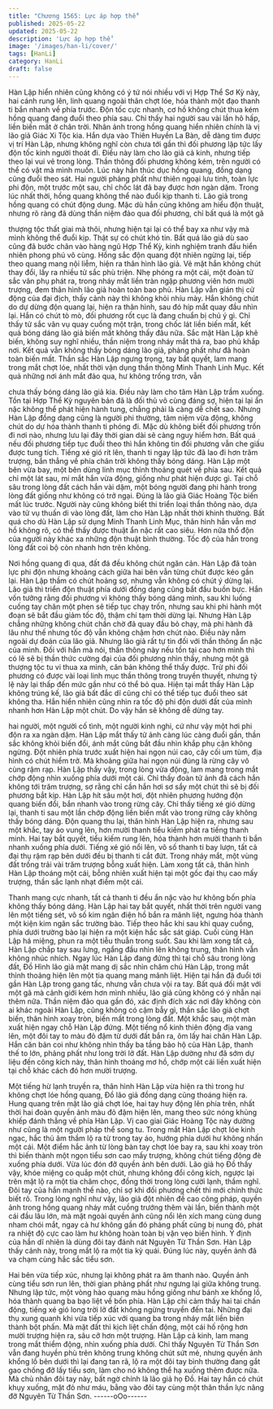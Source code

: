 ```yaml
---
title: "Chương 1565: Lực áp hợp thể"
published: 2025-05-22
updated: 2025-05-22
description: 'Lực áp hợp thể'
image: '/images/han-li/cover/'
tags: [HanLi]
category: HanLi
draft: false
---
```


Hàn Lập hiển nhiên cũng không có ý tứ nói nhiều với vị Hợp Thể
Sơ Kỳ này, hai cánh rung lên, linh quang ngoài thân chợt lóe, hóa
thành một đạo thanh ti bắn nhanh về phía trước.
Độn tốc cực nhanh, cơ hồ không chút thua kém hồng quang đang
đuổi theo phía sau.
Chỉ thấy hai người sau vài lần hô hấp, liền biến mất ở chân trời.
Nhân ảnh trong hồng quang hiển nhiên chính là vị lão giả Giác Xi
Tộc kia.
Hắn dựa vào Thiên Huyền La Bàn, dễ dàng tìm được vị trí Hàn
Lập, nhưng không nghĩ còn chưa tới gần thì đối phương lập tức
lấy độn tốc kinh người thoát đi.
Điều này làm cho lão giả cả kinh, nhưng tiếp theo lại vui vẻ trong
lòng.
Thần thông đối phương không kém, trên người có thể có vật mà
mình muốn.
Lúc này hắn thúc dục hồng quang, đồng dạng cũng đuổi theo sát.
Hai người phảng phất như thiên ngoại lưu tinh, toàn lực phi độn,
một trước một sau, chỉ chốc lát đã bay được hơn ngàn dặm.
Trong lúc nhất thời, hồng quang không thể nào đuổi kịp thanh ti.
Lão giả trong hồng quang có chút động dung.
Mặc dù hắn cũng không am hiểu độn thuật, nhưng rõ ràng đã
dùng thần niệm đảo qua đối phương, chỉ bất quá là một gã

thượng tộc thất giai mà thôi, nhưng hiện tại lại có thể bay xa như
vậy mà mình không thể đuổi kịp.
Thật sự có chút khó tin.
Bất quá lão giả dù sao cũng đã bước chân vào hàng ngũ Hợp
Thể Kỳ, kinh nghiệm tranh đấu hiển nhiên phong phú vô cùng.
Hồng sắc độn quang đột nhiên ngừng lại, tiếp theo quang mang
nội liễm, hiện ra thân hình lão giả.
Vẻ mặt hắn không chút thay đổi, lấy ra nhiều tử sắc phù triện.
Nhẹ phóng ra một cái, một đoàn tử sắc vân phụ phát ra, trong
nháy mắt liền tràn ngập phương viên hơn mười trượng, đem thân
hình lão giả hoàn toàn bao phủ.
Hàn Lập vẫn gián thị cử động của đại địch, thấy cảnh này thì
không khỏi nhíu mày.
Hắn không chút do dự dừng độn quang lại, hiện ra thân hình, sau
đó híp mắt quay đầu nhìn lại.
Hắn có chút tò mò, đối phương rốt cục là đang chuẩn bị chủ ý gì.
Chỉ thấy tử sắc vân vụ quay cuồng một trận, trong chốc lát liền
biến mất, kết quả bóng dáng lão giả biến mất không thấy đâu
nữa.
Sắc mặt Hàn Lập khẽ biến, không suy nghĩ nhiều, thần niệm trong
nháy mắt thả ra, bao phủ khắp nơi.
Kết quả vẫn không thấy bóng dáng lão giả, phảng phất như đã
hoàn toàn biến mất.
Thần sắc Hàn Lập ngưng trọng, tay bắt quyết, lam mang trong
mắt chợt lóe, nhất thời vận dụng thần thông Minh Thanh Linh
Mục.
Kết quả những nơi ánh mắt đảo qua, hư không trống trơn, vẫn

chưa thấy bóng dáng lão giả kia.
Điều này làm cho tâm Hàn Lập trầm xuống.
Tồn tại Hợp Thể Kỳ nguyên bản đã là đối thủ vô cùng đáng sợ,
hiện tại lại ẩn nặc không thể phát hiện hành tung, chẳng phải là
càng dễ chết sao.
Nhưng Hàn Lập đồng dạng cũng là người phi thường, tâm niệm
vừa động, không chút do dự hóa thành thanh ti phóng đi.
Mặc dù không biết đối phương trốn đi nơi nào, nhưng lưu lại đây
thời gian dài sẽ càng nguy hiểm hơn.
Bất quá nếu đối phương tiếp tục đuổi theo thì hắn không tin đối
phương vẫn che giấu được tung tích.
Tiếng xé gió rít lên, thanh ti ngay lập tức đã lao đi hơn trăm
trượng, bắn thẳng về phía chân trời không thấy bóng dáng. Hàn
Lập một bên vừa bay, một bên dùng linh mục thỉnh thoảng quét
về phía sau.
Kết quả chỉ một lát sau, mí mắt hắn vừa động, giống như phát
hiện được gì.
Tại chỗ sâu trong lòng đất cách hắn vài dặm, một bóng người
đang phi hành trong lòng đất giống như không có trở ngại.
Đúng là lão giả Giác Hoàng Tộc biến mất lúc trước.
Người này cũng không biết thi triển loại thần thông nào, dựa vào
tử vụ thuấn di vào lòng đất, làm cho Hàn Lập nhất thời khinh
thường.
Bất quá cho dù Hàn Lập sử dụng Minh Thanh Linh Mục, thân hình
hắn vẫn mơ hồ không rõ, có thể thấy được thuật ẩn nặc rất cao
siêu. Hơn nữa thổ độn của người này khác xa những độn thuật
bình thường. Tốc độ của hắn trong lòng đất coi bộ còn nhanh hơn
trên không.

Nơi hồng quang đi qua, đất đá đều không chút ngăn cản.
Hàn Lập đã toàn lực phi độn nhưng khoảng cách giữa hai bên
vẫn từng chút được kéo gần lại.
Hàn Lập thầm có chút hoảng sợ, nhưng vẫn không có chút ý
dừng lại.
Lão giả thi triển độn thuật phía dưới đồng dạng cũng bắt đầu
buồn bực.
Hắn vốn tưởng rằng đối phương vì không thấy bóng dáng mình,
sau khi luống cuống tay chân một phen sẽ tiếp tục chạy trốn,
nhưng sau khi phi hành một đoạn sẽ bắt đầu giảm tốc độ, thậm
chí tạm thời dừng lại.
Nhưng Hàn Lập chẳng những không chút chần chờ đã quay đầu
bỏ chạy, mà phi hành đã lâu như thế nhưng tốc độ vẫn không
chậm hơn chút nào.
Điều này nằm ngoài dự đoán của lão giả.
Nhưng lão giả rất tự tin đối với thần thông ẩn nặc của mình.
Đối với hắn mà nói, thần thông này nếu tồn tại cao hơn mình thì
có lẽ sẽ bị thần thức cường đại của đối phương nhìn thấy, nhưng
một gã thượng tộc tu vi thua xa mình, căn bản không thể thấy
được.
Trừ phi đối phương có được vài loại linh mục thần thông trong
truyền thuyết, nhưng tỷ lệ này lại thấp đến mức gần như có thể bỏ
qua.
Hiện tại mắt thấy Hàn Lập không trúng kế, lão giả bất đắc dĩ cũng
chỉ có thể tiếp tục đuổi theo sát không tha.
Hắn hiển nhiên cũng nhìn ra tốc độ phi độn dưới đất của mình
nhanh hơn Hàn Lập một chút.
Do vậy hắn sẽ không dễ dừng tay.

hai người, một người cố tình, một người kinh nghi, cứ như vậy
một hơi phi độn ra xa ngàn dặm.
Hàn Lập mắt thấy tử ảnh càng lúc càng đuổi gần, thần sắc không
khỏi biến đổi, ánh mắt cũng bắt đầu nhìn khắp phụ cận không
ngừng. Đột nhiên phía trước xuất hiện hai ngọn núi cao, cây cối
um tùm, địa hình có chút hiểm trở.
Mà khoảng giữa hai ngọn núi đúng là rừng cây vô cùng rậm rạp.
Hàn Lập thấy vậy, trong lòng vừa động, lam mang trong mắt chớp
động nhìn xuống phía dưới một cái.
Chỉ thấy đoàn tử ảnh đã cách hắn không tới trăm trượng, sợ rằng
chỉ cần hắn hơi sơ sẩy một chút thì sẽ bị đối phương bắt kịp.
Hàn Lập hít sâu một hơi, đột nhiên phương hướng độn quang
biến đổi, bắn nhanh vào trong rừng cây.
Chỉ thấy tiếng xé gió dừng lại, thanh ti sau một lần chớp động liền
biến mất vào trong rừng cây không thấy bóng dáng.
Độn quang thu lại, thân hình Hàn Lập hiện ra, nhưng sau một
khắc, tay áo vung lên, hơn mười thanh tiểu kiếm phát ra tiếng
thanh minh.
Hai tay bắt quyết, tiểu kiếm rung lên, hóa thành hơn mười thanh ti
bắn nhanh xuống phía dưới.
Tiếng xé gió nổi lên, vô số thanh ti bay lượn, tất cả đại thụ rậm
rạp bên dưới đều bị thanh ti cắt đứt.
Trong nháy mắt, một vùng đất trống trải vài trăm trượng bỗng xuất
hiện.
Làm xong tất cả, thân hình Hàn Lập thoáng một cái, bỗng nhiên
xuất hiện tại một gốc đại thụ cao mấy trượng, thần sắc lạnh nhạt
điểm một cái.

Thanh mang cực nhanh, tất cả thanh ti đều ẩn nặc vào hư không
bốn phía không thấy bóng dáng.
Hàn Lập hai tay bắt quyết, nhất thời trên người vang lên một tiếng
sét, vô số kim ngân điện hồ bắn ra mãnh liệt, ngưng hóa thành
một kiện kim ngân sắc trường bào.
Tiếp theo hắc khi sau khi quay cuồng, phía dưới trường bào lại
hiện ra một kiện hắc sắc sát giáp.
Cuối cùng Hàn Lập há miệng, phun ra một tiễu thuẫn trong suốt.
Sau khi làm xong tất cả, Hàn Lập chắp tay sau lưng, ngẩng đầu
nhìn lên không trung, thân hình vẫn không nhúc nhích.
Ngay lúc Hàn Lập đang đứng thì tại chỗ sâu trong lòng đất, Đồ
Hình lão giả mặt mang dị sắc nhìn chăm chú Hàn Lập, trong mắt
thỉnh thoảng hiện lên một tia quang mang mãnh liệt.
Hiện tại hắn đã đuổi tới gần Hàn Lập trong gang tấc, nhưng vẫn
chưa vội ra tay.
Bất quá đối mặt với một gã mà cảnh giới kém hơn mình nhiều, lão
giả cũng không có ý nhẫn nại thêm nữa.
Thần niệm đảo qua gần đó, xác định đích xác nơi đây không còn
ai khác ngoài Hàn Lập, cũng không có cậm bẫy gì, thần sắc lão
giả chợt biến, thân hình xoay tròn, biến mất trong lòng đất.
Một khắc sau, một màn xuất hiện ngay chỗ Hàn Lập đứng.
Một tiếng nổ kinh thiên động địa vang lên, một đôi tay to màu đỏ
đậm từ dưới đất bắn ra, ôm lấy hai chân Hàn Lập.
Hắn căn bản coi như không nhìn thấy ba tầng bảo hộ của Hàn
Lập, thanh thế to lớn, phảng phất như long trời lở đất.
Hàn Lập dường như đã sớm dự liệu đến công kích này, thân hình
thoáng mơ hồ, chớp một cái liền xuất hiện tại chỗ khác cách đó
hơn mười trượng.

Một tiếng hừ lạnh truyền ra, thân hình Hàn Lập vừa hiện ra thì
trong hư không chợt lóe hồng quang, Đồ lão giả đồng dạng cũng
thoáng hiện ra.
Hung quang trên mặt lão giả chợt lóe, hai tay huy động lên phía
trên, nhất thời hai đoàn quyền ảnh màu đỏ đậm hiện lên, mang
theo sức nóng khủng khiếp đánh thẳng về phía Hàn Lập.
Vị cao giai Giác Hoàng Tộc này dường như cũng là một người
pháp thể song tu. Trong mắt Hàn Lập chợt lóe kinh ngạc, hắc thủ
âm thầm lộ ra từ trong tay áo, hướng phía dưới hư không nhấn
một cái.
Một điểm hắc ảnh từ lòng bàn tay chợt lóe bay ra, sau khi xoay
tròn thì biến thành một ngọn tiểu sơn cao mấy trượng, không chút
tiếng động đè xuống phía dưới.
Vừa lúc đón đỡ quyền ảnh bên dưới.
Lão giả họ Đồ thấy vậy, khóe miệng co quắp một chút, nhưng
không đổi công kích, ngược lại trên mặt lộ ra một tia châm chọc,
đồng thời trong lòng cười lạnh, thầm nghĩ.
Đôi tay của hắn mạnh thế nào, chỉ sợ khi đối phương chết thì mới
chính thức biết rõ.
Trong lòng nghĩ như vậy, lão giả đột nhiên đề cao công pháp,
quyền ảnh trong hồng quang nháy mắt cuồng trướng thêm vài
lần, biến thành một cái đầu lâu lớn, mà mặt ngoài quyền ảnh cũng
nổi lên xích mang cùng dung nham chói mắt, ngay cả hư không
gần đó phảng phất cũng bị nung đỏ, phát ra nhiệt độ cực cao làm
hư không hoàn toàn bị vặn vẹo biến hình.
Ý định của hắn dĩ nhiên là dùng đôi tay đánh nát Nguyên Từ Thần
Sơn.
Hàn Lập thấy cảnh này, trong mắt lộ ra một tia kỳ quái.
Đúng lúc này, quyền ảnh đã va chạm cùng hắc sắc tiểu sơn.

Hai bên vừa tiếp xúc, nhưng lại không phát ra âm thanh nào.
Quyền ảnh cùng tiểu sơn run lên, thời gian phảng phất như
ngưng lại giữa không trung. Nhưng lập tức, một vòng hào quang
màu hồng giống như bánh xe khổng lồ, hóa thành quang ba bạo
liệt về bốn phía.
Hàn Lập chỉ cảm thấy hai tai chấn động, tiếng xé gió long trời lở
đất không ngừng truyền đến tai. Những đại thụ xung quanh khi
vừa tiếp xúc với quang ba trong nháy mắt liền biến thành bột
phấn. Mà mặt đất thì kịch liệt chấn động, một cái hố rộng hơn
mười trượng hiện ra, sâu cỡ hơn một trượng.
Hàn Lập cả kinh, lam mang trong mắt thiểm động, nhìn xuống
phía dưới.
Chỉ thấy Nguyên Từ Thần Sơn vẫn đang huyền phù trên không
trung không chút sứt mẻ, nhưng quyền ảnh khổng lồ bên dưới thì
lại đang tan rã, lộ ra một đôi tay bình thường đang gắt gao chống
đỡ lấy tiểu sơn, làm cho nó không thể hạ xuống thêm được nữa.
Mà chủ nhân đôi tay này, bất ngờ chính là lão giả họ Đồ.
Hai tay hắn có chút khụy xuống, mặt đỏ như máu, bằng vào đôi
tay cùng một thân thần lực nâng đỡ Nguyên Từ Thần Sơn.
------oOo------
